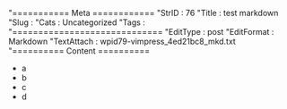 "=========== Meta ============
"StrID : 76
"Title : test markdown
"Slug  : 
"Cats  : Uncategorized
"Tags  : 
"=============================
"EditType   : post
"EditFormat : Markdown
"TextAttach : wpid79-vimpress_4ed21bc8_mkd.txt
"========== Content ==========

* a
* b
* c 
* d
